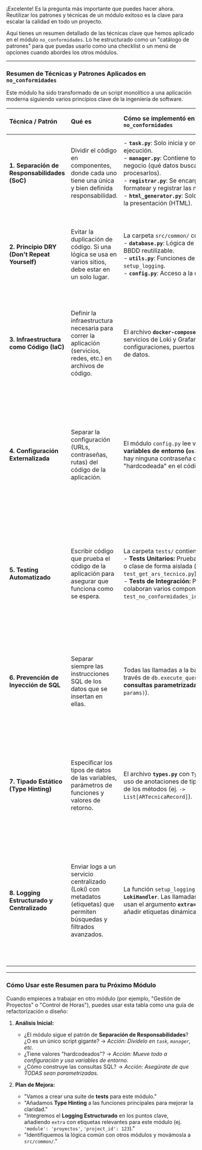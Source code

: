 ¡Excelente! Es la pregunta más importante que puedes hacer ahora. Reutilizar los patrones y técnicas de un módulo exitoso es la clave para escalar la calidad en todo un proyecto.

Aquí tienes un resumen detallado de las técnicas clave que hemos aplicado en el módulo `no_conformidades`. Lo he estructurado como un "catálogo de patrones" para que puedas usarlo como una checklist o un menú de opciones cuando abordes los otros módulos.

---

### **Resumen de Técnicas y Patrones Aplicados en `no_conformidades`**

Este módulo ha sido transformado de un script monolítico a una aplicación moderna siguiendo varios principios clave de la ingeniería de software.

| Técnica / Patrón | Qué es | Cómo se implementó en `no_conformidades` | Por qué es importante para otros módulos |
| :--- | :--- | :--- | :--- |
| **1. Separación de Responsabilidades (SoC)** | Dividir el código en componentes, donde cada uno tiene una única y bien definida responsabilidad. | - **`task.py`**: Solo inicia y orquesta la ejecución.<br>- **`manager.py`**: Contiene toda la lógica de negocio (qué datos buscar y cómo procesarlos).<br>- **`registrar.py`**: Se encarga de formatear y registrar las notificaciones.<br>- **`html_generator.py`**: Solo se ocupa de la presentación (HTML). | **Mantenibilidad:** Cambiar la lógica de negocio no requiere tocar el código que genera HTML. Es mucho más fácil de entender, depurar y modificar. |
| **2. Principio DRY (Don't Repeat Yourself)** | Evitar la duplicación de código. Si una lógica se usa en varios sitios, debe estar en un solo lugar. | La carpeta `src/common/` contiene: <br>- **`database.py`**: Lógica de conexión a BBDD reutilizable.<br>- **`utils.py`**: Funciones de ayuda como `setup_logging`.<br>- **`config.py`**: Acceso a la configuración. | **Eficiencia:** Arreglas un bug o haces una mejora en un solo archivo y se aplica a todos los módulos que lo usan. Reduce drásticamente la cantidad de código. |
| **3. Infraestructura como Código (IaC)** | Definir la infraestructura necesaria para correr la aplicación (servicios, redes, etc.) en archivos de código. | El archivo **`docker-compose.yml`** define los servicios de Loki y Grafana, sus configuraciones, puertos y volúmenes de datos. | **Reproducibilidad:** Cualquier desarrollador puede levantar el entorno completo de monitoreo en su máquina con un solo comando (`docker-compose up`). Elimina el "en mi máquina funciona". |
| **4. Configuración Externalizada** | Separar la configuración (URLs, contraseñas, rutas) del código de la aplicación. | El módulo `config.py` lee valores de **variables de entorno (`os.getenv`)**. No hay ninguna contraseña o ruta "hardcodeada" en el código. | **Seguridad y Flexibilidad:** Es la mejora de seguridad más crítica. Permite ejecutar el mismo código en entornos de desarrollo, pruebas y producción simplemente cambiando las variables de entorno, sin tocar una sola línea de código. |
| **5. Testing Automatizado** | Escribir código que prueba el código de la aplicación para asegurar que funciona como se espera. | La carpeta `tests/` contiene:<br>- **Tests Unitarios:** Prueban una función o clase de forma aislada (ej. `test_get_ars_tecnico.py`).<br>- **Tests de Integración:** Prueban cómo colaboran varios componentes (ej. `test_no_conformidades_integration.py`). | **Confianza:** Te permite hacer cambios y refactorizar el código con la seguridad de que no has roto nada. Atrapa errores antes de que lleguen a producción y sirve como documentación viva. |
| **6. Prevención de Inyección de SQL** | Separar siempre las instrucciones SQL de los datos que se insertan en ellas. | Todas las llamadas a la base de datos a través de `db.execute_query()` usan **consultas parametrizadas** (ej. `(query, params)`). | **Seguridad Fundamental:** Elimina la vulnerabilidad de seguridad más común y peligrosa. Esto es un requisito no negociable para cualquier aplicación que interactúe con una base de datos. |
| **7. Tipado Estático (Type Hinting)** | Especificar los tipos de datos de las variables, parámetros de funciones y valores de retorno. | El archivo **`types.py`** con `TypedDict` y el uso de anotaciones de tipo en las firmas de los métodos (ej. `-> List[ARTecnicaRecord]`). | **Prevención de Bugs:** Permite detectar errores de tipo antes de ejecutar el código. Hace el código auto-documentado y mucho más fácil de entender y mantener para los IDEs y otros desarrolladores. |
| **8. Logging Estructurado y Centralizado** | Enviar logs a un servicio centralizado (Loki) con metadatos (etiquetas) que permiten búsquedas y filtrados avanzados. | La función `setup_logging` configura un **`LokiHandler`**. Las llamadas de logging usan el argumento **`extra={...}`** para añadir etiquetas dinámicas. | **Observabilidad:** Transforma el logging de un simple archivo de texto a una herramienta de diagnóstico interactiva. En Grafana, podrás crear dashboards, alertas y encontrar la causa de un problema en segundos en lugar de horas. |

---

### Cómo Usar este Resumen para tu Próximo Módulo

Cuando empieces a trabajar en otro módulo (por ejemplo, "Gestión de Proyectos" o "Control de Horas"), puedes usar esta tabla como una guía de refactorización o diseño:

1.  **Análisis Inicial:**
    *   ¿El módulo sigue el patrón de **Separación de Responsabilidades**? ¿O es un único script gigante? -> *Acción: Divídelo en `task`, `manager`, etc.*
    *   ¿Tiene valores "hardcodeados"? -> *Acción: Mueve todo a configuración y usa variables de entorno.*
    *   ¿Cómo construye las consultas SQL? -> *Acción: Asegúrate de que TODAS sean parametrizadas.*

2.  **Plan de Mejora:**
    *   "Vamos a crear una suite de **tests** para este módulo."
    *   "Añadamos **Type Hinting** a las funciones principales para mejorar la claridad."
    *   "Integremos el **Logging Estructurado** en los puntos clave, añadiendo `extra` con etiquetas relevantes para este módulo (ej. `'module': 'proyectos'`, `'project_id': 123`)."
    *   "Identifiquemos la lógica común con otros módulos y movámosla a `src/common/`."

